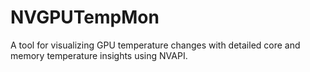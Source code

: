 # NVGPUTempMon
A tool for visualizing GPU temperature changes with detailed core and memory temperature insights using NVAPI.
